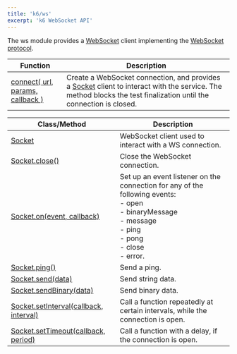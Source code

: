 ```yaml
---
title: 'k6/ws'
excerpt: 'k6 WebSocket API'
---
```


The ws module provides a [WebSocket](https://en.wikipedia.org/wiki/WebSocket) client implementing the [WebSocket protocol](http://www.rfc-editor.org/rfc/rfc6455.txt).

| Function                                                                              | Description                                                                                                                                                                                       |
| ------------------------------------------------------------------------------------- | ------------------------------------------------------------------------------------------------------------------------------------------------------------------------------------------------- |
| [connect( url, params, callback )](/javascript-api/k6-ws/connect-url-params-callback) | Create a WebSocket connection, and provides a [Socket](/javascript-api/k6-ws/socket) client to interact with the service. The method blocks the test finalization until the connection is closed. |

| Class/Method                                                                                                | Description                                                                                                                                                                    |
| ----------------------------------------------------------------------------------------------------------- | ------------------------------------------------------------------------------------------------------------------------------------------------------------------------------ |
| [Socket](/javascript-api/k6-ws/socket)                                                                      | WebSocket client used to interact with a WS connection.                                                                                                                        |
| [Socket.close()](/javascript-api/k6-ws/socket/socket-close)                                                 | Close the WebSocket connection.                                                                                                                                                |
| [Socket.on(event, callback)](/javascript-api/k6-ws/socket/socket-on-event-callback)                         | Set up an event listener on the connection for any of the following events:<br />- open<br />- binaryMessage<br />- message<br />- ping<br />- pong<br />- close<br />- error. |
| [Socket.ping()](/javascript-api/k6-ws/socket/socket-ping)                                                   | Send a ping.                                                                                                                                                                   |
| [Socket.send(data)](/javascript-api/k6-ws/socket/socket-send-data)                                          | Send string data.                                                                                                                                                              |
| [Socket.sendBinary(data)](/javascript-api/k6-ws/socket/socket-sendbinary-data)                              | Send binary data.                                                                                                                                                              |
| [Socket.setInterval(callback, interval)](/javascript-api/k6-ws/socket/socket-setinterval-callback-interval) | Call a function repeatedly at certain intervals, while the connection is open.                                                                                                 |
| [Socket.setTimeout(callback, period)](/javascript-api/k6-ws/socket/socket-settimeout-callback-delay)        | Call a function with a delay, if the connection is open.                                                                                                                       |
